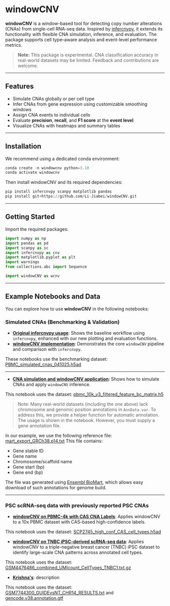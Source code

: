# **windowCNV**

**windowCNV** is a window-based tool for detecting copy number alterations (CNAs) from single-cell RNA-seq data. Inspired by [infercnvpy](https://github.com/icbi-lab/infercnvpy), it extends its functionality with flexible CNA simulation, inference, and evaluation. The package supports cell type–aware analysis and event-level performance metrics.

> **Note:** This package is experimental. CNA classification accuracy in real-world datasets may be limited. Feedback and contributions are welcome.

---

## Features

- Simulate CNAs globally or per cell type
- Infer CNAs from gene expression using customizable smoothing windows
- Assign CNA events to individual cells
- Evaluate **precision**, **recall**, and **F1 score** at the **event level**
- Visualize CNAs with heatmaps and summary tables

---

## Installation

We recommend using a dedicated conda environment:

```python
conda create -n windowcnv python=3.10
conda activate windowcnv
```

Then install windowCNV and its required dependencies:

```python
pip install infercnvpy scanpy matplotlib pandas
pip install git+https://github.com/Li-Jiabei/windowCNV.git
```

---

## Getting Started

Import the required packages:

```python
import numpy as np
import pandas as pd
import scanpy as sc
import infercnvpy as cnv
import matplotlib.pyplot as plt
import warnings
from collections.abc import Sequence

import windowCNV as wcnv
```
---

## Example Notebooks and Data

You can explore how to use **windowCNV** in the following notebooks:

### Simulated CNAs (Benchmarking & Validation)
* [**Original infercnvpy usage**](https://github.com/Li-Jiabei/windowCNV/blob/main/windowCNV/tests/Task%202A%20original%20infercnvpy.ipynb): Shows the baseline workflow using `infercnvpy`, enhanced with our new plotting and evaluation functions.
* [**windowCNV implementation**](https://github.com/Li-Jiabei/windowCNV/blob/main/windowCNV/tests/Task%202A%20WindowCNV.ipynb): Demonstrates the core `windowCNV` pipeline and comparison with `infercnvpy`.

These notebooks use the benchmarking dataset:
[PBMC\_simulated\_cnas\_041025.h5ad](https://jhu.instructure.com/files/13967706/download?download_frd=1)

---

* [**CNA simulation and windowCNV application**](https://github.com/Li-Jiabei/windowCNV/blob/main/windowCNV/tests/Task%202B.ipynb): Shows how to simulate CNAs and apply `windowCNV` inference.

This notebook uses the dataset:
[pbmc\_10k\_v3\_filtered\_feature\_bc\_matrix.h5](https://cf.10xgenomics.com/samples/cell-exp/3.0.0/pbmc_10k_v3/pbmc_10k_v3_filtered_feature_bc_matrix.h5)

> Note: Many real-world datasets (including the one above) lack chromosome and genomic position annotations in `AnnData.var`.
> To address this, we provide a helper function for automatic annotation. The usage is shown in the notebook. However, you must supply a gene annotation file.

In our example, we use the following reference file:
[mart\_export\_GRCh38.p14.txt](https://github.com/Li-Jiabei/windowCNV/blob/main/windowCNV/tests/data/mart_export_GRCh38.p14.txt)
This file contains:

* Gene stable ID
* Gene name
* Chromosome/scaffold name
* Gene start (bp)
* Gene end (bp)

The file was generated using [Ensembl BioMart](https://www.ensembl.org/biomart/martview/), which allows easy download of such annotations for genome build.

---

### PSC scRNA-seq data with previously reported PSC CNAs
* [**windowCNV on PBMC-4k with CAS CNA Labels**](https://github.com/Li-Jiabei/windowCNV/blob/main/windowCNV/tests/Task%203%20PBMC_4k_10x.ipynb): Applies windowCNV to a 10x PBMC dataset with CAS-based high-confidence labels.

This notebook uses the dataset: [SCP2745_high_conf_CAS_cell_types.h5ad](https://singlecell.broadinstitute.org/single_cell/study/SCP2745/pbmc-4k-10x-h5ad-with-cas-results#study-download)

* [**windowCNV on TNBC iPSC-derived scRNA-seq data**](https://github.com/Li-Jiabei/windowCNV/blob/main/windowCNV/tests/Task%203%20WindowCNV_TNBC.ipynb): Applies windowCNV to a triple-negative breast cancer (TNBC) iPSC dataset to identify large-scale CNA patterns across annotated cell types.

This notebook uses the dataset: [GSM4476486_combined_UMIcount_CellTypes_TNBC1.txt.gz](https://www.ncbi.nlm.nih.gov/geo/download/?acc=GSM4476486&format=file&file=GSM4476486%5Fcombined%5FUMIcount%5FCellTypes%5FTNBC1%2Etxt%2Egz)

* [**Krishna's**](https://github.com/Li-Jiabei/windowCNV/blob/main/windowCNV/tests/Task%203%20WindowCNV_TCell.ipynb): description

This notebook uses the dataset: [GSM7744300_GUIDEvsNT_CHR14_RESULTS.txt](https://www.ncbi.nlm.nih.gov/geo/download/?acc=GSM7744300&format=file&file=GSM7744300%5FGUIDEvsNT%5FCHR14%5FRESULTS%2Etxt%2Egz) and [gencode.v38.annotation.gtf](https://ftp.ebi.ac.uk/pub/databases/gencode/Gencode_human/release_38/gencode.v38.annotation.gtf.gz)
